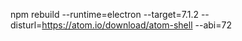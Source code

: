 npm rebuild --runtime=electron --target=7.1.2 --disturl=https://atom.io/download/atom-shell --abi=72
